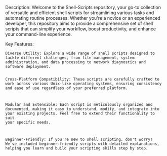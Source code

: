 <p>Description:
Welcome to the Shell-Scripts repository, your go-to collection of versatile and efficient shell scripts for streamlining various tasks and automating routine processes. Whether you&#39;re a novice or an experienced developer, this repository aims to provide a comprehensive set of shell scripts that can simplify your workflow, boost productivity, and enhance your command-line experience.</p>
<p>Key Features:</p>
<pre><code>Diverse Utility: Explore a wide range of shell scripts designed to tackle different challenges, from file management, system administration, and data processing to network diagnostics and software deployment.

Cross-Platform Compatibility: These scripts are carefully crafted to work across various Unix-like operating systems, ensuring consistency and ease of use regardless of your preferred platform.

Modular and Extensible: Each script is meticulously organized and documented, making it easy to understand, modify, and integrate into your existing projects. Feel free to extend their functionality to suit your specific needs.

Beginner-Friendly: If you&#39;re new to shell scripting, don&#39;t worry! We&#39;ve included beginner-friendly scripts with detailed explanations, helping you learn and build your scripting skills step by step.
</code></pre>
